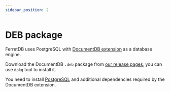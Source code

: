 ```yaml
---
sidebar_position: 2
---
```


# DEB package

FerretDB uses PostgreSQL with [DocumentDB extension](https://github.com/microsoft/documentdb) as a database engine.

Download the DocumentDB `.deb` package from [our release pages](https://github.com/FerretDB/FerretDB/releases/latest),
you can use `dpkg` tool to install it.

You need to install [PostgreSQL](https://www.postgresql.org/download/linux/debian/)
and additional dependencies required by the DocumentDB extension.
